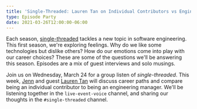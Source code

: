 ```yaml
---
title: 'Single-Threaded: Lauren Tan on Individual Contributors vs Engineering Managers'
type: Episode Party
date: 2021-03-26T12:00:00-06:00
---
```


Each season, [single-threaded](https://anchor.fm/single-threaded/) tackles a new topic in software engineering. This first season, we're exploring feelings. Why do we like some technologies but dislike others? How do our emotions come into play with our career choices? These are some of the questions we'll be answering this season. Episodes are a mix of guest interviews and solo musings.

Join us on Wednesday, March 24 for a group listen of _single-threaded_. This week, [Jenn](https://twitter.com/gurlcode) and guest [Lauren Tan](https://twitter.com/sugarpirate_) will discuss career paths and compare being an individual contributor to being an engineering manager. We'll be listening together in the `live-event-voice` channel, and sharing our thoughts in the `#single-threaded` channel.
